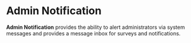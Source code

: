 # Admin Notification

**Admin Notification** provides the ability to alert administrators via
system messages and provides a message inbox for surveys and notifications.
